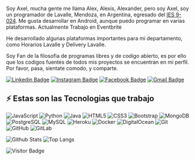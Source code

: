 Soy Axel, mucha gente me llama Alex, Alexis, Alexander, pero soy Axel, soy un programador de Lavalle, Mendoza, en Argentina, egresado del [IES 9-024](https://ies9024-infd.mendoza.edu.ar/). Me gusta desarrollar en Android, aunque puedo programar en varias plataformas. Actualmente Trabajo en Eventbrite

He desarrollado algunas plataformas importantes para mi departamento, como Horarios Lavalle y Delivery Lavalle.

Soy Fan de la filosofia de programas libres y de codigo abierto, es por ello que los codigos fuentes de todos mis proyectos se encuentran en mi perfil. Por favor, pasa, sientate comodo, y comparte.

[![Linkedin Badge](https://img.shields.io/badge/-anirudhemmadi-blue?style=flat-square&logo=Linkedin&logoColor=white&link=https://www.linkedin.com/in/axel-fernandez/)](https://www.linkedin.com/in/axel-fernandez/)
[![Instagram Badge](https://img.shields.io/badge/-kanna6501-purple?style=flat-square&logo=instagram&logoColor=white&link=https://instagram.com/kanna6501/)](https://instagram.com/acel_fernandez)
[![Facebook Badge](https://img.shields.io/badge/-koolkanna-darkred?style=flat-square&logo=facebook&logoColor=white&link=https://www.facebook.com/a3ron)](https://www.facebook.com/a3ron/)
[![Gmail Badge](https://img.shields.io/badge/-kanna6501@gmail.com-c14438?style=flat-square&logo=Gmail&logoColor=white&link=mailto:axel.fernandez0145@gmail.com)](mailto:axel.fernandez0145@gmail.com)

## ⚡ Estas son las Tecnologias que trabajo

![JavaScript](https://img.shields.io/badge/-JavaScript-black?style=flat-square&logo=javascript)
![Python](https://img.shields.io/badge/-Python-black?style=flat-square&logo=Python)
![Java](https://img.shields.io/badge/-java-E34A86?style=flat-square&logo=java)
![HTML5](https://img.shields.io/badge/-HTML5-E34F26?style=flat-square&logo=html5&logoColor=white)
![CSS3](https://img.shields.io/badge/-CSS3-1572B6?style=flat-square&logo=css3)
![Bootstrap](https://img.shields.io/badge/-Bootstrap-563D7C?style=flat-square&logo=bootstrap)
![MongoDB](https://img.shields.io/badge/-MongoDB-black?style=flat-square&logo=mongodb)
![PostgreSQL](https://img.shields.io/badge/-PostgreSQL-336791?style=flat-square&logo=postgresql)
![MySQL](https://img.shields.io/badge/-MySQL-black?style=flat-square&logo=mysql)
![Heroku](https://img.shields.io/badge/-Heroku-430098?style=flat-square&logo=heroku)
![Docker](https://img.shields.io/badge/-Docker-black?style=flat-square&logo=docker)
![DigitalOcean](https://img.shields.io/badge/-Digital%20Ocean-darkblue?style=flat-square&logo=digitalocean)
![Git](https://img.shields.io/badge/-Git-black?style=flat-square&logo=git)
![GitHub](https://img.shields.io/badge/-GitHub-181717?style=flat-square&logo=github)
![GitLab](https://img.shields.io/badge/-GitLab-FCA121?style=flat-square&logo=gitlab)

![Github Stats](https://github-readme-stats.vercel.app/api?username=AxelFernandez&count_private=true&show_icons=true)
![Top Langs](https://github-readme-stats.vercel.app/api/top-langs/?username=AxelFernandez&hide=TeX&layout=compact)

![Visitor Badge](https://visitor-badge.laobi.icu/badge?page_id=AxelFernandez.AxelFernandez)
